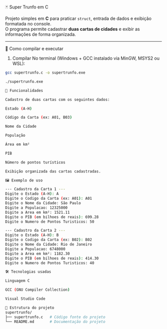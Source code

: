  🃏 Super Trunfo em C

Projeto simples em **C** para praticar `struct`, entrada de dados e exibição formatada no console.  
O programa permite cadastrar **duas cartas de cidades** e exibir as informações de forma organizada.

---

 🚀 Como compilar e executar

 1. Compilar
No terminal (Windows + GCC instalado via MinGW, MSYS2 ou WSL):

```sh
gcc supertrunfo.c -o supertrunfo.exe

./supertrunfo.exe

📖 Funcionalidades

Cadastro de duas cartas com os seguintes dados:

Estado (A-H)

Código da Carta (ex: A01, B03)

Nome da Cidade

População

Área em km²

PIB

Número de pontos turísticos

Exibição organizada das cartas cadastradas.

🖼️ Exemplo de uso

--- Cadastro da Carta 1 ---
Digite o Estado (A-H): A
Digite o Codigo da Carta (ex: A01): A01
Digite o Nome da Cidade: São Paulo
Digite a Populacao: 12325000
Digite a Area em km²: 1521.11
Digite o PIB (em bilhoes de reais): 699.28
Digite o Numero de Pontos Turisticos: 50

--- Cadastro da Carta 2 ---
Digite o Estado (A-H): B
Digite o Codigo da Carta (ex: B02): B02
Digite o Nome da Cidade: Rio de Janeiro
Digite a Populacao: 6748000
Digite a Area em km²: 1182.30
Digite o PIB (em bilhoes de reais): 414.30
Digite o Numero de Pontos Turisticos: 40

🛠️ Tecnologias usadas

Linguagem C

GCC (GNU Compiler Collection)

Visual Studio Code

📂 Estrutura do projeto
supertrunfo/
├── supertrunfo.c   # Código fonte do projeto
└── README.md       # Documentação do projeto

